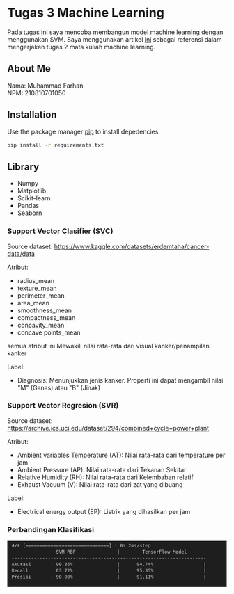 # Tugas 3 Machine Learning

Pada tugas ini saya mencoba membangun model machine learning dengan menggunakan SVM. Saya menggunakan artikel [ini](https://medium.com/@youness.habach/support-vector-machines-svm-explanation-mini-project-9d4b4962be52) sebagai referensi dalam mengerjakan tugas 2 mata kuliah machine learning. 

## About Me
Nama: Muhammad Farhan                                                                         
NPM: 210810701050

## Installation

Use the package manager [pip](https://pip.pypa.io/en/stable/) to install depedencies.

```bash
pip install -r requirements.txt
```

## Library
* Numpy
* Matplotlib
* Scikit-learn
* Pandas
* Seaborn


### Support Vector Clasifier (SVC)
Source dataset: https://www.kaggle.com/datasets/erdemtaha/cancer-data/data

Atribut:
* radius_mean
* texture_mean
* perimeter_mean
* area_mean 
* smoothness_mean
* compactness_mean 
* concavity_mean
* concave points_mean

semua atribut ini Mewakili nilai rata-rata dari visual kanker/penampilan kanker

Label:
* Diagnosis: Menunjukkan jenis kanker. Properti ini dapat mengambil nilai "M" (Ganas) atau "B" (Jinak)


### Support Vector Regresion (SVR)

Source dataset: https://archive.ics.uci.edu/dataset/294/combined+cycle+power+plant

Atribut:
* Ambient variables Temperature (AT): Nilai rata-rata dari temperature per jam
* Ambient Pressure (AP): Nilai rata-rata dari Tekanan Sekitar
* Relative Humidity (RH): Nilai rata-rata dari Kelembaban relatif
* Exhaust Vacuum (V): Nilai rata-rata dari zat yang dibuang

Label:
* Electrical energy output (EP): Listrik yang dihasilkan per jam 

### Perbandingan Klasifikasi
![Perbandingan Akurasi antara ANN dan SVM](/dataset/perbandinganklasfikasi.png)







